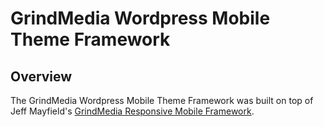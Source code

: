 # GrindMedia Wordpress Mobile Theme Framework

## Overview

The GrindMedia Wordpress Mobile Theme Framework was built on top of Jeff Mayfield's [GrindMedia Responsive Mobile Framework](https://github.com/jmayfield/GrindMedia-Responsive-Mobile-Framework).
